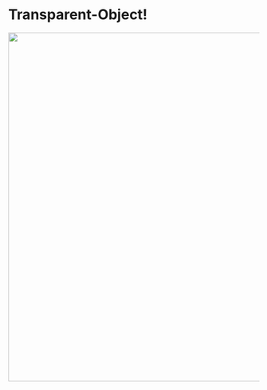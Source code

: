 # Transparent-Object!

<img src="https://user-images.githubusercontent.com/101946838/159278942-595842bd-39ab-4b5b-8303-44c9e15e6647.gif" width="700" height="700">

